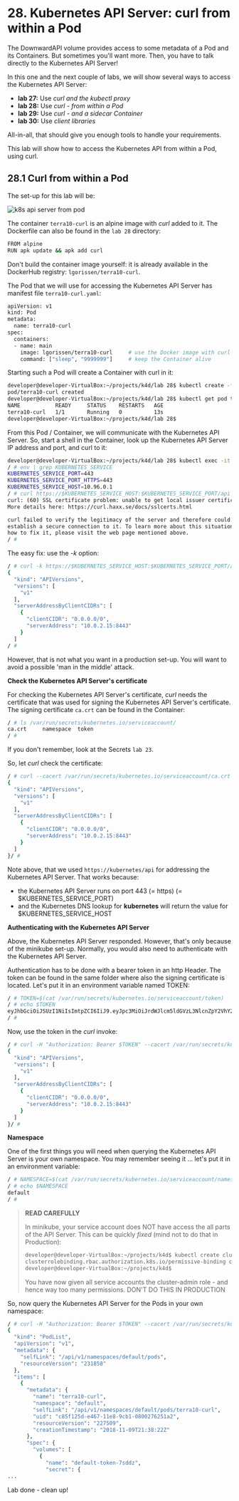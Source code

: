 # 28. Kubernetes API Server: curl from within a Pod 

The DownwardAPI volume provides access to some metadata of a Pod and its Containers. But sometimes you'll want more. Then, you have to talk directly to the Kubernetes API Server!

In this one and the next couple of labs, we will show several ways to access the Kubernetes API Server:

- **lab 27:** Use *curl and the kubectl proxy*
- **lab 28:** Use *curl - from within a Pod*
- **lab 29:** Use *curl - and a sidecar Container*
- **lab 30:** Use *client libraries*

All-in-all, that should give you enough tools to handle your requirements.

This lab will show how to access the Kubernetes API from within a Pod, using curl.

## 28.1 Curl from within a Pod 

The set-up for this lab will be:

![k8s api server from pod](img/lab28-kubernetes-api-server-from-pod.png)

The container `terra10-curl` is an alpine image with *curl*  added to it. The Dockerfile can also be found in the `lab 28` directory:

```bash
FROM alpine
RUN apk update && apk add curl
```

Don't build the container image yourself: it is already available in the DockerHub registry: `lgorissen/terra10-curl`.

The Pod that we will use for accessing the Kubernetes API Server has manifest file `terra10-curl.yaml`:

```bash
apiVersion: v1
kind: Pod
metadata:
  name: terra10-curl
spec:
  containers:
  - name: main
    image: lgorissen/terra10-curl     # use the Docker image with curl
    command: ["sleep", "9999999"]     # keep the Container alive
```

Starting such a Pod will create a Container with curl in it:

```bash
developer@developer-VirtualBox:~/projects/k4d/lab 28$ kubectl create -f terra10-curl.yaml 
pod/terra10-curl created
developer@developer-VirtualBox:~/projects/k4d/lab 28$ kubectl get pod terra10-curl 
NAME           READY     STATUS    RESTARTS   AGE
terra10-curl   1/1       Running   0          13s
developer@developer-VirtualBox:~/projects/k4d/lab 28$
```

From this Pod / Container, we will communicate with the Kubernetes API Server.
So, start a shell in the Container, look up the Kubernetes API Server IP address and port, and curl to it:

```bash
developer@developer-VirtualBox:~/projects/k4d/lab 28$ kubectl exec -it terra10-curl /bin/sh
/ # env | grep KUBERNETES_SERVICE
KUBERNETES_SERVICE_PORT=443
KUBERNETES_SERVICE_PORT_HTTPS=443
KUBERNETES_SERVICE_HOST=10.96.0.1
/ # curl https://$KUBERNETES_SERVICE_HOST:$KUBERNETES_SERVICE_PORT/api
curl: (60) SSL certificate problem: unable to get local issuer certificate
More details here: https://curl.haxx.se/docs/sslcerts.html

curl failed to verify the legitimacy of the server and therefore could not
establish a secure connection to it. To learn more about this situation and
how to fix it, please visit the web page mentioned above.
/ # 
```

The easy fix: use the *-k* option:

```bash
/ # curl -k https://$KUBERNETES_SERVICE_HOST:$KUBERNETES_SERVICE_PORT/api
{
  "kind": "APIVersions",
  "versions": [
    "v1"
  ],
  "serverAddressByClientCIDRs": [
    {
      "clientCIDR": "0.0.0.0/0",
      "serverAddress": "10.0.2.15:8443"
    }
  ]
/ #
```

However, that is not what you want in a production set-up. You will want to avoid a possible 'man in the middle' attack. 

**Check the Kubernetes API Server's certificate**

For checking the Kubernetes API Server's certificate, *curl* needs the certificate that was used for signing the Kubernetes API Server's certificate. The signing certificate `ca.crt` can be found in the Container:

```bash
/ # ls /var/run/secrets/kubernetes.io/serviceaccount/
ca.crt     namespace  token
/ #
```
If you don't remember, look at the Secrets `lab 23`.

So, let *curl* check the certificate:

```bash
/ # curl --cacert /var/run/secrets/kubernetes.io/serviceaccount/ca.crt https://kubernetes/api
{
  "kind": "APIVersions",
  "versions": [
    "v1"
  ],
  "serverAddressByClientCIDRs": [
    {
      "clientCIDR": "0.0.0.0/0",
      "serverAddress": "10.0.2.15:8443"
    }
  ]
}/ # 

```
Note above, that we used `https://kubernetes/api` for addressing the Kubernetes API Server. That works because:

- the Kubernetes API Server runs on port 443 (= https) (= $KUBERNETES\_SERVICE\_PORT)
- and the Kubernetes DNS lookup for **kubernetes** will return the value for $KUBERNETES\_SERVICE\_HOST

**Authenticating with the Kubernetes API Server**

Above, the Kubernetes API Server responded. However, that's only because of the minikube set-up. Normally, you would also need to authenticate with the Kubernetes API Server.

Authentication has to be done with a bearer token in an http Header. The token can be found in the same folder where also the signing certificate is located. Let's put it in an environment variable named TOKEN:

```bash
/ # TOKEN=$(cat /var/run/secrets/kubernetes.io/serviceaccount/token)
/ # echo $TOKEN
eyJhbGciOiJSUzI1NiIsImtpZCI6IiJ9.eyJpc3MiOiJrdWJlcm5ldGVzL3NlcnZpY2VhY2NvdW50Iiwia3ViZXJuZXRlcy5pby9zZXJ2aWNlYWNjb3VudC9uYW1lc3BhY2UiOiJkZWZhdWx0Iiwia3ViZXJuZXRlcy5pby9zZXJ2aWNlYWNjb3VudC9zZWNyZXQubmFtZSI6ImRlZmF1bHQtdG9rZW4tN3NkZHoiLCJrdWJlcm5ldGVzLmlvL3NlcnZpY2VhY2NvdW50L3NlcnZpY2UtYWNjb3VudC5uYW1lIjoiZGVmYXVsdCIsImt1YmVybmV0ZXMuaW8vc2VydmljZWFjY291bnQvc2VydmljZS1hY2NvdW50LnVpZCI6ImU2Njg0ODRkLWM5NDEtMTFlOC1hZjViLTA4MDAyNzYyNTFhMiIsInN1YiI6InN5c3RlbTpzZXJ2aWNlYWNjb3VudDpkZWZhdWx0OmRlZmF1bHQifQ.LZZd7nEKYzAh46yPoj757ILL8k05IXCLZwAYV3mIHdiQLgXgfKPSHM4iosAk11Y_f3MdQeKGBfmoR_Cmpkiimdgtw68dFQd7f_Dc6tyKOcjpbdLrWnHr3zjTweqGAG_hbuDWZNZa6yoSPYe1MWTDRC-21Bx1dsi55mkGfVhIEaOpE73DmdPdd0jOiH18XKRaYN5zqoMICazwFQjKU4hsxAxD_ZavweCpEvGy6cnhATlyjgM_Yt2MKeGKb2oejsm_BNKeZySx4YmyjKUO6aEEksal5mLAeIRSD-FGqntcBLj5Bfv8PmnGlHdWAgSbCJV8ElLhFjheuFcuoKdy4hpUJw
/ #
```

Now, use the token in the *curl* invoke:

```bash
/ # curl -H "Authorization: Bearer $TOKEN" --cacert /var/run/secrets/kubernetes.io/serviceaccount/ca.crt https://kubernetes/api
{
  "kind": "APIVersions",
  "versions": [
    "v1"
  ],
  "serverAddressByClientCIDRs": [
    {
      "clientCIDR": "0.0.0.0/0",
      "serverAddress": "10.0.2.15:8443"
    }
  ]
}/ #
```

**Namespace**

One of the first things you will need when querying the Kubernetes API Server is your own namespace. You may remember seeing it ... let's put it in an environment variable:

```bash
/ # NAMESPACE=$(cat /var/run/secrets/kubernetes.io/serviceaccount/namespace)
/ # echo $NAMESPACE
default
/ #
```

> **READ CAREFULLY**
>
> In minikube, your service account does NOT have access the all parts of the API Server.
> This can be quickly *fixed* (mind not to do that in Production):
>
> ```bash
> developer@developer-VirtualBox:~/projects/k4d$ kubectl create clusterrolebinding permissive-binding --clusterrole=cluster-admin --group=system:serviceaccounts
> clusterrolebinding.rbac.authorization.k8s.io/permissive-binding created
> developer@developer-VirtualBox:~/projects/k4d$
> ```
> You have now given all service accounts the cluster-admin role - and hence way too many
> permissions. DON'T DO THIS IN PRODUCTION



So, now query the Kubernetes API Server for the Pods in your own namespace:

```bash
/ # curl -H "Authorization: Bearer $TOKEN" --cacert /var/run/secrets/kubernetes.io/serviceaccount/ca.crt https://kubernetes/api/v1/namespaces/$NAMESPACE/pods
{
  "kind": "PodList",
  "apiVersion": "v1",
  "metadata": {
    "selfLink": "/api/v1/namespaces/default/pods",
    "resourceVersion": "231858"
  },
  "items": [
    {
      "metadata": {
        "name": "terra10-curl",
        "namespace": "default",
        "selfLink": "/api/v1/namespaces/default/pods/terra10-curl",
        "uid": "c85f125d-e467-11e8-9cb1-0800276251a2",
        "resourceVersion": "227509",
        "creationTimestamp": "2018-11-09T21:38:22Z"
      },
      "spec": {
        "volumes": [
          {
            "name": "default-token-7sddz",
            "secret": {
...
```

Lab done - clean up!
